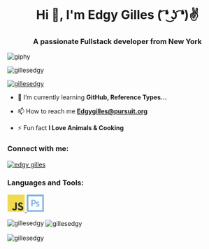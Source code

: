 <h1 align="center">Hi 👋, I'm Edgy Gilles ( ͡❛ ͜ʖ ͡❛)✌</h1>
<h3 align="center">A passionate Fullstack developer from New York</h3>

![giphy](https://user-images.githubusercontent.com/105736516/175617851-f1e251b2-eaf4-4de7-b111-96a05a556b61.gif)

<p align="left"> <img src="https://komarev.com/ghpvc/?username=gillesedgy&label=Profile%20views&color=0e75b6&style=flat" alt="gillesedgy" /> </p>

<p align="left"> <a href="https://github.com/ryo-ma/github-profile-trophy"><img src="https://github-profile-trophy.vercel.app/?username=gillesedgy" alt="gillesedgy" /></a> </p>

- 🌱 I’m currently learning **GitHub, Reference Types...**

- 📫 How to reach me **Edgygilles@pursuit.org**

- ⚡ Fun fact **I Love Animals & Cooking**

<h3 align="left">Connect with me:</h3>
<p align="left">
<a href="https://linkedin.com/in/edgy gilles" target="blank"><img align="center" src="https://raw.githubusercontent.com/rahuldkjain/github-profile-readme-generator/master/src/images/icons/Social/linked-in-alt.svg" alt="edgy gilles" height="30" width="40" /></a>
</p>

<h3 align="left">Languages and Tools:</h3>
<p align="left"> <a href="https://developer.mozilla.org/en-US/docs/Web/JavaScript" target="_blank" rel="noreferrer"> <img src="https://raw.githubusercontent.com/devicons/devicon/master/icons/javascript/javascript-original.svg" alt="javascript" width="40" height="40"/> </a> <a href="https://www.photoshop.com/en" target="_blank" rel="noreferrer"> <img src="https://raw.githubusercontent.com/devicons/devicon/master/icons/photoshop/photoshop-line.svg" alt="photoshop" width="40" height="40"/> </a> </p>

<p><img align="left" src="https://github-readme-stats.vercel.app/api/top-langs?username=gillesedgy&show_icons=true&locale=en&layout=compact" alt="gillesedgy" /></p>

<p>&nbsp;<img align="center" src="https://github-readme-stats.vercel.app/api?username=gillesedgy&show_icons=true&locale=en" alt="gillesedgy" /></p>

<p><img align="center" src="https://github-readme-streak-stats.herokuapp.com/?user=gillesedgy&" alt="gillesedgy" /></p>
